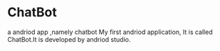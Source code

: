 # ChatBot
a  andriod app ,namely chatbot 
My first andriod application, It is called ChatBot.It is developed by andriod studio.
